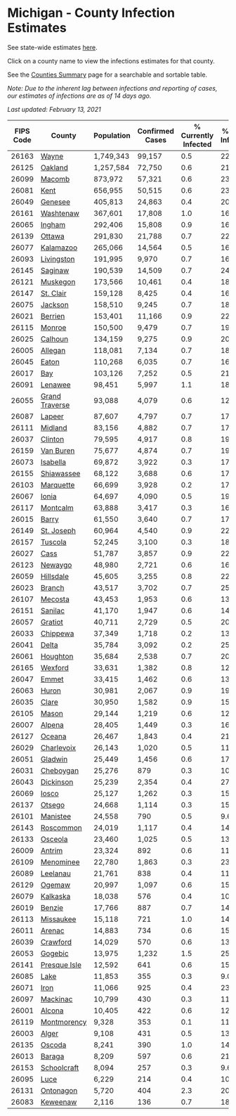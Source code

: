 # Michigan - County Infection Estimates

See state-wide estimates [here](/infections/us-mi).

Click on a county name to view the infections estimates for that county.

See the [Counties Summary](/infections/summary-counties) page for a searchable and sortable table.

*Note: Due to the inherent lag between infections and reporting of cases, our estimates of infections are as of 14 days ago.*

*Last updated: February 13, 2021*

|   FIPS Code |                           County |   Population |   Confirmed Cases |   % Currently Infected |   % Total Infected |
|-------------|----------------------------------|--------------|-------------------|------------------------|--------------------|
|       26163 |                   [Wayne](wayne) |    1,749,343 |            99,157 |                    0.5 |               22.8 |
|       26125 |               [Oakland](oakland) |    1,257,584 |            72,750 |                    0.6 |               21.1 |
|       26099 |                 [Macomb](macomb) |      873,972 |            57,321 |                    0.6 |               23.1 |
|       26081 |                     [Kent](kent) |      656,955 |            50,515 |                    0.6 |               23.8 |
|       26049 |               [Genesee](genesee) |      405,813 |            24,863 |                    0.4 |               20.5 |
|       26161 |           [Washtenaw](washtenaw) |      367,601 |            17,808 |                    1.0 |               16.0 |
|       26065 |                 [Ingham](ingham) |      292,406 |            15,808 |                    0.9 |               16.5 |
|       26139 |                 [Ottawa](ottawa) |      291,830 |            21,788 |                    0.7 |               22.4 |
|       26077 |           [Kalamazoo](kalamazoo) |      265,066 |            14,564 |                    0.5 |               16.8 |
|       26093 |         [Livingston](livingston) |      191,995 |             9,970 |                    0.7 |               16.4 |
|       26145 |               [Saginaw](saginaw) |      190,539 |            14,509 |                    0.7 |               24.1 |
|       26121 |             [Muskegon](muskegon) |      173,566 |            10,461 |                    0.4 |               18.7 |
|       26147 |           [St. Clair](st.-clair) |      159,128 |             8,425 |                    0.4 |               16.9 |
|       26075 |               [Jackson](jackson) |      158,510 |             9,245 |                    0.7 |               18.4 |
|       26021 |               [Berrien](berrien) |      153,401 |            11,166 |                    0.9 |               22.9 |
|       26115 |                 [Monroe](monroe) |      150,500 |             9,479 |                    0.7 |               19.7 |
|       26025 |               [Calhoun](calhoun) |      134,159 |             9,275 |                    0.9 |               20.9 |
|       26005 |               [Allegan](allegan) |      118,081 |             7,134 |                    0.7 |               18.1 |
|       26045 |                   [Eaton](eaton) |      110,268 |             6,035 |                    0.7 |               16.7 |
|       26017 |                       [Bay](bay) |      103,126 |             7,252 |                    0.5 |               21.6 |
|       26091 |               [Lenawee](lenawee) |       98,451 |             5,997 |                    1.1 |               18.1 |
|       26055 | [Grand Traverse](grand-traverse) |       93,088 |             4,079 |                    0.6 |               12.7 |
|       26087 |                 [Lapeer](lapeer) |       87,607 |             4,797 |                    0.7 |               17.1 |
|       26111 |               [Midland](midland) |       83,156 |             4,882 |                    0.7 |               17.8 |
|       26037 |               [Clinton](clinton) |       79,595 |             4,917 |                    0.8 |               19.0 |
|       26159 |           [Van Buren](van-buren) |       75,677 |             4,874 |                    0.7 |               19.3 |
|       26073 |             [Isabella](isabella) |       69,872 |             3,922 |                    0.3 |               17.0 |
|       26155 |         [Shiawassee](shiawassee) |       68,122 |             3,688 |                    0.6 |               17.1 |
|       26103 |           [Marquette](marquette) |       66,699 |             3,928 |                    0.2 |               17.6 |
|       26067 |                   [Ionia](ionia) |       64,697 |             4,090 |                    0.5 |               19.0 |
|       26117 |             [Montcalm](montcalm) |       63,888 |             3,417 |                    0.3 |               16.0 |
|       26015 |                   [Barry](barry) |       61,550 |             3,640 |                    0.7 |               17.6 |
|       26149 |         [St. Joseph](st.-joseph) |       60,964 |             4,540 |                    0.9 |               22.0 |
|       26157 |               [Tuscola](tuscola) |       52,245 |             3,100 |                    0.3 |               18.5 |
|       26027 |                     [Cass](cass) |       51,787 |             3,857 |                    0.9 |               22.1 |
|       26123 |               [Newaygo](newaygo) |       48,980 |             2,721 |                    0.6 |               16.5 |
|       26059 |           [Hillsdale](hillsdale) |       45,605 |             3,255 |                    0.8 |               22.4 |
|       26023 |                 [Branch](branch) |       43,517 |             3,702 |                    0.7 |               25.7 |
|       26107 |               [Mecosta](mecosta) |       43,453 |             1,953 |                    0.6 |               13.2 |
|       26151 |               [Sanilac](sanilac) |       41,170 |             1,947 |                    0.6 |               14.2 |
|       26057 |               [Gratiot](gratiot) |       40,711 |             2,729 |                    0.5 |               20.1 |
|       26033 |             [Chippewa](chippewa) |       37,349 |             1,718 |                    0.2 |               13.6 |
|       26041 |                   [Delta](delta) |       35,784 |             3,092 |                    0.2 |               25.4 |
|       26061 |             [Houghton](houghton) |       35,684 |             2,538 |                    0.7 |               20.2 |
|       26165 |               [Wexford](wexford) |       33,631 |             1,382 |                    0.8 |               12.0 |
|       26047 |                   [Emmet](emmet) |       33,415 |             1,462 |                    0.6 |               13.2 |
|       26063 |                   [Huron](huron) |       30,981 |             2,067 |                    0.9 |               19.8 |
|       26035 |                   [Clare](clare) |       30,950 |             1,582 |                    0.9 |               15.0 |
|       26105 |                   [Mason](mason) |       29,144 |             1,219 |                    0.6 |               12.4 |
|       26007 |                 [Alpena](alpena) |       28,405 |             1,449 |                    0.3 |               16.1 |
|       26127 |                 [Oceana](oceana) |       26,467 |             1,843 |                    0.4 |               21.0 |
|       26029 |         [Charlevoix](charlevoix) |       26,143 |             1,020 |                    0.5 |               11.9 |
|       26051 |               [Gladwin](gladwin) |       25,449 |             1,456 |                    0.6 |               17.1 |
|       26031 |           [Cheboygan](cheboygan) |       25,276 |               879 |                    0.3 |               10.7 |
|       26043 |           [Dickinson](dickinson) |       25,239 |             2,354 |                    0.4 |               27.5 |
|       26069 |                   [Iosco](iosco) |       25,127 |             1,262 |                    0.3 |               15.8 |
|       26137 |                 [Otsego](otsego) |       24,668 |             1,114 |                    0.3 |               15.8 |
|       26101 |             [Manistee](manistee) |       24,558 |               790 |                    0.5 |                9.6 |
|       26143 |           [Roscommon](roscommon) |       24,019 |             1,117 |                    0.4 |               14.1 |
|       26133 |               [Osceola](osceola) |       23,460 |             1,025 |                    0.5 |               13.0 |
|       26009 |                 [Antrim](antrim) |       23,324 |               892 |                    0.6 |               11.4 |
|       26109 |           [Menominee](menominee) |       22,780 |             1,863 |                    0.3 |               23.8 |
|       26089 |             [Leelanau](leelanau) |       21,761 |               838 |                    0.4 |               11.5 |
|       26129 |                 [Ogemaw](ogemaw) |       20,997 |             1,097 |                    0.6 |               15.8 |
|       26079 |             [Kalkaska](kalkaska) |       18,038 |               576 |                    0.4 |               10.3 |
|       26019 |                 [Benzie](benzie) |       17,766 |               887 |                    0.7 |               14.6 |
|       26113 |           [Missaukee](missaukee) |       15,118 |               721 |                    1.0 |               14.2 |
|       26011 |                 [Arenac](arenac) |       14,883 |               734 |                    0.6 |               15.3 |
|       26039 |             [Crawford](crawford) |       14,029 |               570 |                    0.6 |               13.7 |
|       26053 |               [Gogebic](gogebic) |       13,975 |             1,232 |                    1.5 |               25.4 |
|       26141 |     [Presque Isle](presque-isle) |       12,592 |               641 |                    0.6 |               15.2 |
|       26085 |                     [Lake](lake) |       11,853 |               355 |                    0.3 |                9.0 |
|       26071 |                     [Iron](iron) |       11,066 |               925 |                    0.4 |               23.9 |
|       26097 |             [Mackinac](mackinac) |       10,799 |               430 |                    0.3 |               11.9 |
|       26001 |                 [Alcona](alcona) |       10,405 |               422 |                    0.6 |               12.2 |
|       26119 |       [Montmorency](montmorency) |        9,328 |               353 |                    0.1 |               11.5 |
|       26003 |                   [Alger](alger) |        9,108 |               431 |                    0.5 |               13.6 |
|       26135 |                 [Oscoda](oscoda) |        8,241 |               390 |                    1.0 |               14.4 |
|       26013 |                 [Baraga](baraga) |        8,209 |               597 |                    0.6 |               21.7 |
|       26153 |       [Schoolcraft](schoolcraft) |        8,094 |               257 |                    0.3 |                9.6 |
|       26095 |                     [Luce](luce) |        6,229 |               214 |                    0.4 |               10.4 |
|       26131 |           [Ontonagon](ontonagon) |        5,720 |               404 |                    2.3 |               20.2 |
|       26083 |             [Keweenaw](keweenaw) |        2,116 |               136 |                    0.7 |               18.6 |
